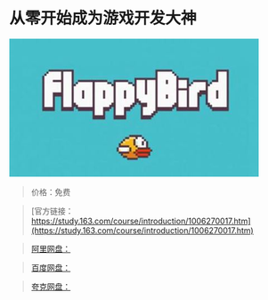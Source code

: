 # 从零开始成为游戏开发大神

![img](../../../assets/study163/free/1085c04a-edbd-45ad-86db-192b9128156e.jpg)

> 价格：免费

> [官方链接：https://study.163.com/course/introduction/1006270017.htm](https://study.163.com/course/introduction/1006270017.htm)

> [阿里网盘：]()

> [百度网盘：]()

> [夸克网盘：]()

